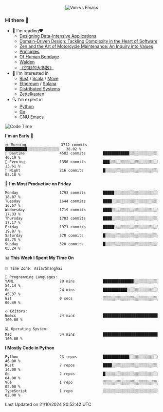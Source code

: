 <p align="center">
    <img src="https://gist.githubusercontent.com/coldnight/e696baffb094e71c96cb302118878eae/raw/40ea5053a6f66cc65f90f437e4173497da225958/banner.gif" alt="Vim vs Emacs" />
</p>

### Hi there 👋

- 📖 I'm reading❤️
    + [Designing Data-Intensive Applications](https://www.oreilly.com/library/view/designing-data-intensive-applications/9781491903063/)
    + [Domain-Driven Design: Tackling Complexity in the Heart of Software](https://www.dddcommunity.org/book/evans_2003/)
    + [Zen and the Art of Motorcycle Maintenance: An Inquiry into Values](https://en.wikipedia.org/wiki/Zen_and_the_Art_of_Motorcycle_Maintenance)
    + [Principles](https://www.principles.com/)
    + [Of Human Bondage](https://en.wikipedia.org/wiki/Of_Human_Bondage)
    + [Walden](https://en.wikipedia.org/wiki/Walden)
    + [《沉默的大多数》](https://en.wikipedia.org/wiki/Silent_majority)
- 🌱 I'm interested in
    + [Rust](https://www.rust-lang.org/) / [Scala](https://www.scala-lang.org/) / [Move](https://github.com/move-language/move/)
    + [Ethereum](https://ethereum.org/en/) / [Solana](https://solana.com/)
	+ [Distributed Systems](https://www.linuxzen.com/notes/topics/20200320174417_%E5%88%86%E5%B8%83%E5%BC%8F/)
	+ [Zettelkasten](https://www.linuxzen.com/notes/notes/20220120080920-slip_box/)
- 🔍 I'm expert in
    + [Python](https://www.python.org/)
    + [Go](https://go.dev/)
    + [GNU Emacs](https://www.gnu.org/software/emacs/)

<!--START_SECTION:waka-->
![Code Time](http://img.shields.io/badge/Code%20Time-3%2C158%20hrs%2049%20mins-blue)

**I'm an Early 🐤** 

```text
🌞 Morning                3772 commits        ██████████░░░░░░░░░░░░░░░   38.02 % 
🌆 Daytime                4582 commits        ████████████░░░░░░░░░░░░░   46.19 % 
🌃 Evening                1350 commits        ███░░░░░░░░░░░░░░░░░░░░░░   13.61 % 
🌙 Night                  216 commits         █░░░░░░░░░░░░░░░░░░░░░░░░   02.18 % 
```
📅 **I'm Most Productive on Friday** 

```text
Monday                   1793 commits        █████░░░░░░░░░░░░░░░░░░░░   18.07 % 
Tuesday                  1644 commits        ████░░░░░░░░░░░░░░░░░░░░░   16.57 % 
Wednesday                1719 commits        ████░░░░░░░░░░░░░░░░░░░░░   17.33 % 
Thursday                 1703 commits        ████░░░░░░░░░░░░░░░░░░░░░   17.17 % 
Friday                   1971 commits        █████░░░░░░░░░░░░░░░░░░░░   19.87 % 
Saturday                 570 commits         █░░░░░░░░░░░░░░░░░░░░░░░░   05.75 % 
Sunday                   520 commits         █░░░░░░░░░░░░░░░░░░░░░░░░   05.24 % 
```


📊 **This Week I Spent My Time On** 

```text
🕑︎ Time Zone: Asia/Shanghai

💬 Programming Languages: 
YAML                     29 mins             ██████████████░░░░░░░░░░░   54.14 % 
Go                       24 mins             ███████████░░░░░░░░░░░░░░   45.37 % 
Git                      0 secs              ░░░░░░░░░░░░░░░░░░░░░░░░░   00.49 % 

🔥 Editors: 
Emacs                    54 mins             █████████████████████████   100.00 % 

💻 Operating System: 
Mac                      54 mins             █████████████████████████   100.00 % 
```

**I Mostly Code in Python** 

```text
Python                   23 repos            ████████████░░░░░░░░░░░░░   46.00 % 
Rust                     7 repos             ████░░░░░░░░░░░░░░░░░░░░░   14.00 % 
Go                       2 repos             █░░░░░░░░░░░░░░░░░░░░░░░░   04.00 % 
Vue                      1 repo              ░░░░░░░░░░░░░░░░░░░░░░░░░   02.00 % 
TypeScript               1 repo              ░░░░░░░░░░░░░░░░░░░░░░░░░   02.00 % 
```




 Last Updated on 21/10/2024 20:52:42 UTC
<!--END_SECTION:waka-->
